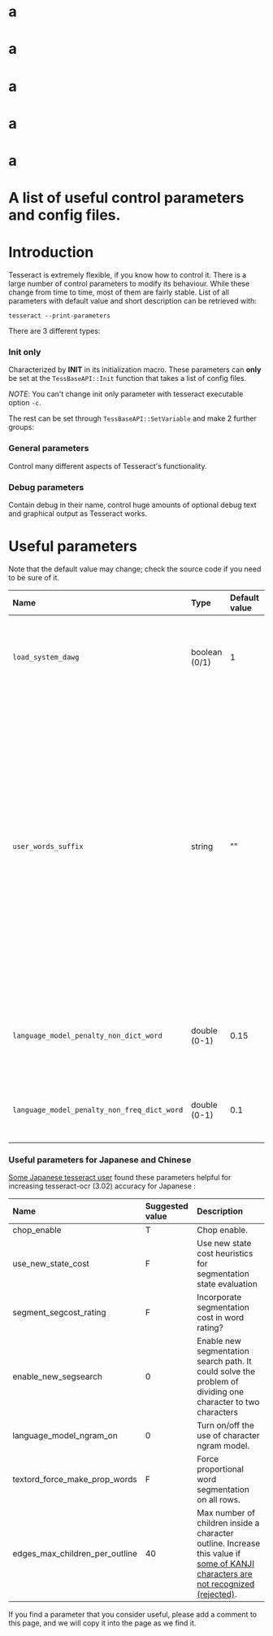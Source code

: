 # a
# a
# a
# a
# a
# A list of useful control parameters and config files.

# Introduction

Tesseract is extremely flexible, if you know how to control it. There is a large number of control parameters to modify its behaviour. While these change from time to time, most of them are fairly stable. List of all parameters with default value and short description can be retrieved with:
```
tesseract --print-parameters
```

There are 3 different types:

### Init only
Characterized by **INIT** in its initialization macro.
These parameters can **only** be set at the ` TessBaseAPI::Init ` function that takes a list of config files.

*NOTE*: You can't change init only parameter with tesseract executable option `-c`.


The rest can be set through ` TessBaseAPI::SetVariable ` and make 2 further groups:

### General parameters
Control many different aspects of Tesseract's functionality.

### Debug parameters
Contain debug in their name, control huge amounts of optional debug text and graphical output as Tesseract works.


# Useful parameters

Note that the default value may change; check the source code if you need to be sure of it.

| **Name** | **Type** | **Default value** | **Init only** | **Description** |
|:---------|:---------|:------------------|:--------------|:----------------|
| ` load_system_dawg ` | boolean (0/1) | 1                 | Yes           | Controls whether or not to load the main dictionary for the selected language. |
| ` user_words_suffix ` | string   | ""                | Yes           | The extension of the users-words word list file. If non-empty, it will attempt to load the relevant list of words to add to the dictionary for the selected language. Eg if set to ` user-words ` Tesseract will attempt to load ` eng.user-words ` from the tessdata directory at initialization time. |
| ` language_model_penalty_non_dict_word ` | double (0-1) | 0.15              | No            | The penalty to apply to words not in the word\_dawg / user\_words wordlists. |
| ` language_model_penalty_non_freq_dict_word ` | double (0-1) | 0.1               | No            | The penalty to apply to words not in the freq\_dawg wordlist. |

### Useful parameters for Japanese and Chinese

[Some Japanese tesseract user](https://groups.google.com/d/msg/tesseract-ocr/A4IQlslY7hc/d4xK1PoihfMJ) found these parameters helpful for increasing tesseract-ocr (3.02) accuracy for Japanese :

| **Name** | **Suggested value** | **Description** |
|:---------|:--------------------|:----------------|
| chop\_enable | T                   | Chop enable.    |
| use\_new\_state\_cost | F                   | Use new state cost heuristics for segmentation state evaluation |
| segment\_segcost\_rating | F                   | Incorporate segmentation cost in word rating? |
| enable\_new\_segsearch | 0                   | Enable new segmentation search path. It could solve the problem of dividing one character to two characters |
| language\_model\_ngram\_on | 0                   | Turn on/off the use of character ngram model. |
| textord\_force\_make\_prop\_words | F                   | Force proportional word segmentation on all rows. |
| edges\_max\_children\_per\_outline  | 40                  | Max number of children inside a character outline. Increase this value if [some of KANJI characters are not recognized (rejected)](https://web.archive.org/web/*/https://code.google.com/p/tesseract-ocr/issues/detail?id=1022). |


If you find a parameter that you consider useful, please add a comment to this page, and we will copy it into the page as we find it.